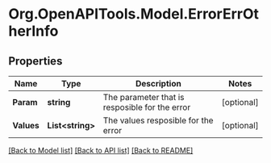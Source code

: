 # Org.OpenAPITools.Model.ErrorErrOtherInfo

## Properties

Name | Type | Description | Notes
------------ | ------------- | ------------- | -------------
**Param** | **string** | The parameter that is resposible for the error | [optional] 
**Values** | **List&lt;string&gt;** | The values resposible for the error | [optional] 

[[Back to Model list]](../README.md#documentation-for-models) [[Back to API list]](../README.md#documentation-for-api-endpoints) [[Back to README]](../README.md)

